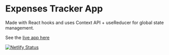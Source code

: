 # Expenses Tracker App

Made with React hooks and uses Context API + useReducer for global state management.

See the [live app here](https://react-xpenses-tracker.netlify.app/)

[![Netlify Status](https://api.netlify.com/api/v1/badges/6d6f4c26-5b9d-4bbe-96f9-3025b788257a/deploy-status)](https://app.netlify.com/sites/react-xpenses-tracker/deploys)
